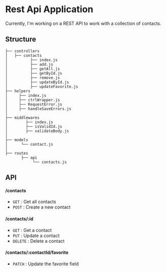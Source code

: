 # Rest Api Application

Currently, I'm working on a REST API to work with a collection of contacts.

## Structure
```
├── controllers
│   ├── contacts
│          ├── index.js
│          ├── add.js
│          ├── getAll.js
│          ├── getById.js
│          ├── remove.js
│          ├── updateById.js
│          ├── updateFavorite.js  
├── helpers       
│     ├── index.js
│     ├── ctrlWrapper.js
│     ├── RequestError.js
│     ├── handleSaveErrors.js
│     
├── middlewares
│        ├── index.js
│        ├── isValidId.js
│        ├── validateBody.js
│
├── models
│      └── contact.js
│
├── routes
       ├── api
            └── contacts.js
```

## API

#### /contacts
* `GET` : Get all contacts
* `POST` : Create a new contact

#### /contacts/:id
* `GET` : Get a contact
* `PUT` : Update a contact
* `DELETE` : Delete a contact

#### /contacts/:contactId/favorite
* `PATCH` : Update the favorite field
